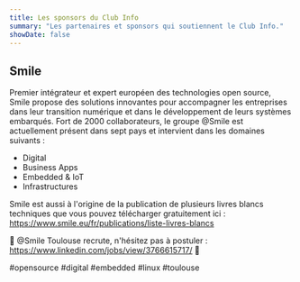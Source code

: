```yaml
---
title: Les sponsors du Club Info
summary: "Les partenaires et sponsors qui soutiennent le Club Info."
showDate: false
---
```


## Smile

Premier intégrateur et expert européen des technologies open source, Smile propose des solutions innovantes pour accompagner les entreprises dans leur transition numérique et dans le développement de leurs systèmes embarqués.
Fort de 2000 collaborateurs, le groupe @Smile est actuellement présent dans sept pays et intervient dans les domaines suivants :

- Digital
- Business Apps
- Embedded & IoT
- Infrastructures

Smile est aussi à l'origine de la publication de plusieurs livres blancs techniques que vous pouvez télécharger gratuitement ici :
https://www.smile.eu/fr/publications/liste-livres-blancs

📢 @Smile Toulouse recrute, n'hésitez pas à postuler : https://www.linkedin.com/jobs/view/3766615717/ 🧐

#opensource #digital #embedded #linux #toulouse
